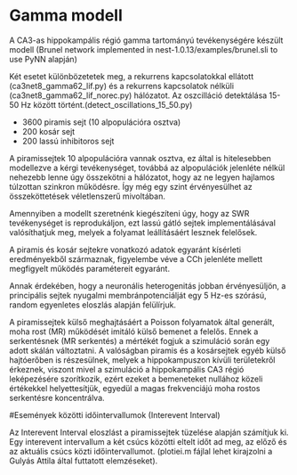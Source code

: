 # Gamma modell


A CA3-as hippokampális régió gamma tartományú tevékenységére készült modell (Brunel network implemented in nest-1.0.13/examples/brunel.sli to use PyNN alapján)

Két esetet különbözetetek meg, a rekurrens kapcsolatokkal ellátott (ca3net8_gamma62_lif.py) és a rekurrens kapcsolatok nélküli  (ca3net8_gamma62_lif_norec.py) hálózatot. Az oszcilláció detektálása 15-50 Hz között történt.(detect_oscillations_15_50.py)


- 3600 piramis sejt (10 alpopulációra osztva)
- 200 kosár sejt
- 200 lassú inhibitoros sejt

A piramissejtek 10 alpopulációra vannak osztva, ez által is hitelesebben modellezve a kérgi tevékenységet, továbbá az alpopulációk jelenléte nélkül nehezebb lenne úgy összekötni a hálózatot, hogy az ne legyen hajlamos túlzottan szinkron működésre. Így még egy szint érvényesülhet az összeköttetések véletlenszerű mivoltában.

Amennyiben a modellt szeretnénk kiegészíteni úgy, hogy az SWR tevékenységet is reprodukáljon, ezt lassú gátló sejtek implementálásával valósíthatjuk meg, melyek a folyamat leállításáért lesznek felelősek.

A piramis és kosár sejtekre vonatkozó adatok egyaránt kísérleti eredményekből származnak, figyelembe véve a CCh jelenléte mellett megfigyelt működés paramétereit egyaránt. 

Annak érdekében, hogy a neuronális heterogenitás jobban érvényesüljön, a principális sejtek nyugalmi membránpotenciálját egy 5 Hz-es szórású, random egyenletes eloszlás alapján felülírjuk.


A piramissejtek külső meghajtásáért a Poisson folyamatok által generált, moha rost (MR) működését imitáló külső bemenet a felelős. Ennek a serkentésnek (MR serkentés) a mértékét fogjuk a szimuláció során egy adott skálán változtatni.
A valóságban piramis és a kosársejtek egyéb külső hajtóerőben is részesülnek, melyek a hippokampuszon kívüli területekről érkeznek, viszont mivel a szimuláció a hippokampális CA3 régió leképezésére szorítkozik, ezért ezeket a bemeneteket nullához közeli értékekkel helyettesítjük, egyedül a magas frekvenciájú moha rostos serkentésre koncentrálva.



#Események közötti időintervallumok (Interevent Interval)

Az Interevent Interval eloszlást a piramissejtek tüzelése alapján számítjuk ki. Egy interevent intervallum a két csúcs közötti eltelt időt ad meg, az előző és az aktuális csúcs közti időintervallumot. (plotiei.m fájlal lehet kirajzolni a Gulyás Attila által futtatott elemzéseket).


